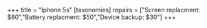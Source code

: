 +++
title = "Iphone 5s"
[taxonomies]
repairs = ["Screen replacment: $80","Battery replacment: $50","Device backup: $30"]
+++





